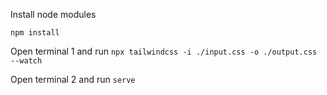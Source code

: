 Install node modules

```
npm install
```

Open terminal 1 and run
`npx tailwindcss -i ./input.css -o ./output.css --watch`

Open terminal 2 and run
`serve`
